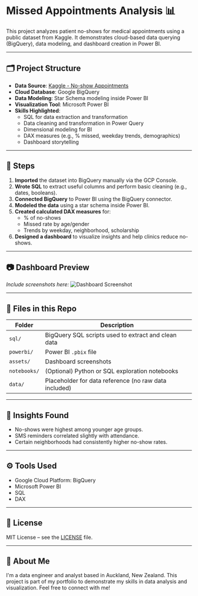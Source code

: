 # Missed Appointments Analysis 📊

This project analyzes patient no-shows for medical appointments using a public dataset from Kaggle. It demonstrates cloud-based data querying (BigQuery), data modeling, and dashboard creation in Power BI.

---

## 🗂️ Project Structure

- **Data Source**: [Kaggle - No-show Appointments](https://www.kaggle.com/datasets/joniarroba/noshowappointments)
- **Cloud Database**: Google BigQuery
- **Data Modeling**: Star Schema modeling inside Power BI
- **Visualization Tool**: Microsoft Power BI
- **Skills Highlighted**:
  - SQL for data extraction and transformation
  - Data cleaning and transformation in Power Query
  - Dimensional modeling for BI
  - DAX measures (e.g., % missed, weekday trends, demographics)
  - Dashboard storytelling

---

## 🔧 Steps

1. **Imported** the dataset into BigQuery manually via the GCP Console.
2. **Wrote SQL** to extract useful columns and perform basic cleaning (e.g., dates, booleans).
3. **Connected BigQuery** to Power BI using the BigQuery connector.
4. **Modeled the data** using a star schema inside Power BI.
5. **Created calculated DAX measures** for:
   - % of no-shows
   - Missed rate by age/gender
   - Trends by weekday, neighborhood, scholarship
6. **Designed a dashboard** to visualize insights and help clinics reduce no-shows.

---

## 📷 Dashboard Preview

_Include screenshots here:_
![Dashboard Screenshot](assets/screenshots/overview.png)

---

## 📁 Files in this Repo

| Folder | Description |
|--------|-------------|
| `sql/` | BigQuery SQL scripts used to extract and clean data |
| `powerbi/` | Power BI `.pbix` file |
| `assets/` | Dashboard screenshots |
| `notebooks/` | (Optional) Python or SQL exploration notebooks |
| `data/` | Placeholder for data reference (no raw data included) |

---

## 🧠 Insights Found

- No-shows were highest among younger age groups.
- SMS reminders correlated slightly with attendance.
- Certain neighborhoods had consistently higher no-show rates.

---

## ⚙️ Tools Used

- Google Cloud Platform: BigQuery
- Microsoft Power BI
- SQL
- DAX

---

## 📜 License

MIT License – see the [LICENSE](LICENSE) file.

---

## 🙋 About Me

I'm a data engineer and analyst based in Auckland, New Zealand. This project is part of my portfolio to demonstrate my skills in data analysis and visualization. Feel free to connect with me!

